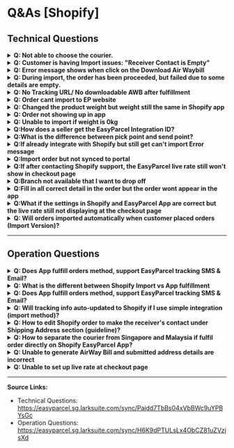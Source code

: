 # Q&As [Shopify]

## Technical Questions

<details>
<summary><strong>Q: Not able to choose the courier.</strong></summary>

## Situation 1: Duplicate Billing Address
- If your order shows **two identical billing addresses** and no shipping address:  
  1. Verify your order details.  
  2. Update and set one of the addresses as the shipping address.  
  3. After the update, your order will display both billing and shipping addresses correctly.  

---

## Situation 2: Missing Shipping Address
- If your order shows **only a billing address but no shipping address**:  
  1. Confirm if your billing address should also be the same as your shipping address.  
  2. If both of the address is the same, duplicated the address and updated it as the shipping address.  

---

## Situation 3: Two Different Billing Addresses
- If your order shows **two different billing addresses**:  
  1. Confirm which one should be used as the shipping address.  
  2. Once confirmed, updated the address as the shipping address in the system.

</details>

<details>
<summary><strong>Q: Customer is having Import issues: "Receiver Contact is Empty"</strong></summary>
  
[Edit shipping address > phone number] is empty. 

<img width="1280" height="596" alt="image" src="https://github.com/user-attachments/assets/d3aecd5a-6ca4-45bc-908b-d0a21aa4d959" />

**Note:** [Edit contact information > phone number] is not the one used

**To Do:** ask the customer to enable require shipping phone number in checkout to avoid this issue

A tip for checking: 
*Contact number in the contact information section will not be retrieved by our system* 
*Only the mobile number in the shipping address will be retrieved to our system*
In their app if the order details Shipping Address don't have phone number means it is empty

<img width="1280" height="653" alt="image" src="https://github.com/user-attachments/assets/2dea6ea7-46f2-42e3-9311-78d9948df6b0" />

[Full documentation about this issue](https://easyparcel.sg.larksuite.com/docx/PSQ8dTBTuota4oxHeRuldxHzgSe)


</details>

<details>
<summary><strong>Q: Error message shows when click on the Download Air Waybill</strong></summary>

<img width="1280" height="588" alt="image" src="https://github.com/user-attachments/assets/4c4a3891-5be1-4f14-a62b-52435ce5cb82" />

**A:** The order need to be fulfilled first in order to get the AWB.

</details>

<details>
<summary><strong>Q: During import, the order has been proceeded, but failed due to some details are empty.</strong></summary>

<img width="1280" height="540" alt="image" src="https://github.com/user-attachments/assets/8a8a5f63-ef21-4b7e-b0cd-ee50e333f270" />

**A:** The error message will indicate the reason why the order could not be imported, and you can resolve the issue based on the details provided in the error message.

</details>

<details>
<summary><strong>Q: No Tracking URL/ No downloadable AWB after fulfillment</strong></summary>



</details>

<details>
<summary><strong>Q: Order cant import to EP website</strong></summary>

<img width="2000" height="3556" alt="image" src="https://github.com/user-attachments/assets/619bb77f-9f44-446c-ac42-7789f91280ae" />

**A**: Check if the URL are matched with your domain name in Shopify. For example:

<img width="1280" height="341" alt="image" src="https://github.com/user-attachments/assets/21821485-3181-42c5-848d-1d8ab4ef770b" />

As a lot of customers mistakenly put their admin panel url instead

</details>

<details>
<summary><strong>Q: Changed the product weight but weight still the same in Shopify app</strong></summary>

**A:** Due to Shopify design, products added to an order will remain its weight value, it will only use the newly set weight for new orders. However, there is a way to update the weight for existing orders. By removing the item from the order and re-adding it back.

<img width="1280" height="649" alt="image" src="https://github.com/user-attachments/assets/5da783a6-f9e0-4521-ab30-8c42ba63a9c0" />

</details>

<details>
<summary><strong>Q: Order not showing up in app</strong></summary>

**A1:** Order was made before the easyparcel app was installed
   
**A2:** Orders older than 30 days will not show
   
**A3:** May clear browser cache and try again.

</details>

<details>
<summary><strong>Q: Unable to import if weight is 0kg</strong></summary>

**A:** If you are unable to import an order into the EasyParcel website or no order is found in the EasyParcel App, kindly check the product weight. If the product weight is set to 0kg, the order will not be able to imported or displayed in the EasyParcel App.

</details>

<details>
<summary><strong>Q:How does a seller get the EasyParcel Integration ID?</strong></summary>

### Step 1: Get EasyParcel Integration ID

- Log in to EasyParcel and obtain your Integration ID from EasyParcel Website.

### Step 2: Configure Integration Settings

- Go to your store's EasyParcel Integration Settings page.
- Enter the Integration ID and required address details, then save the settings.

### Step 3: API Endpoint Authentication

- Authentication: Use the auth key from your EasyParcel account.
- API Field: Enter the Integration ID you set in the integration settings.

</details>

<details>
<summary><strong>Q:What is the difference between pick point and send point?</strong></summary>

**A:** The pick_point refers to the sender's drop-off location, and the send_point refers to the receiver's pickup location.
</details>

<details>
<summary><strong>Q:If already integrate with Shopify but still get can't import Error message</strong></summary>
  
<img width="1158" height="703" alt="image" src="https://github.com/user-attachments/assets/3cd945c0-05fa-4a37-8607-dbb1e8f3411e" />

### Step 1: You can uninstall easy parcel application in shopify

<img width="1280" height="251" alt="image" src="https://github.com/user-attachments/assets/6e5b76e0-b91e-498b-b56c-ba8e6f65088b" />

### Step 2: Go to the portal page and search for the integration section and remove your shopify integration

<img width="1280" height="330" alt="image" src="https://github.com/user-attachments/assets/485b04aa-457d-476b-aae4-49c93277b1a7" />

### Step 3: Reintegrate again with the same step

[Shopify_Import_Integration_setup](https://github.com/easyparcel/classic-integration-doc/blob/main/sg/shopify/shopify_import_integration_setup.md)

</details>

<details>
<summary><strong>Q:Import order but not synced to portal</strong></summary>

**Situation 1**
### Step 1: Reauthourize the Shopify App through EasyParcel website setting, after click 'edit' in portal side 
<img width="1280" height="424" alt="image" src="https://github.com/user-attachments/assets/2720863c-6f7d-4486-94d7-92f57b38d1a8" />

### Step 2: Update the store information and click on the 'save'. It will prompt you to Shopify webpage to allow authorization with EasyParcel and press 'allow'.
<img width="1280" height="1041" alt="image" src="https://github.com/user-attachments/assets/c1f93f9a-ac25-4db8-901e-7fb8a2a45fce" />

**Situation 2: Suddenly cant import**

<img width="1280" height="628" alt="image" src="https://github.com/user-attachments/assets/c704bbc5-50ea-4b0e-8d6e-aa246c0c6fc7" />

**A:** The issue may be caused by an incorrect URL link, which can be resolved by updating it to the correct store link.

</details>

<details>
<summary><strong>Q:If after contacting Shopify support, the EasyParcel live rate still won't show in checkout page</strong></summary>

**A:** Kindly deactivate and activate the account page in the EasyParcel Shopify App.

<img width="1280" height="424" alt="image" src="https://github.com/user-attachments/assets/a1f18135-aa1a-48e8-b6ed-cda499a2aacb" />

</details>

<details>
<summary><strong>Q:Branch not available that I want to drop off</strong></summary>

**A:** You can drop off anywhere that the nearest branch near you,it won't affect anything on the shipping procedures as long as the parcel is scan into the courier system after drop off.

</details>

<details>
<summary><strong>Q:Fill in all correct detail in the order but the order wont appear in the app</strong></summary>

**A:** Check whether the order has a customer linked to it, as having a customer is required. Aadd a customer to the order so it can be viewed in the EasyParcel Shopify App.

Example error photo:
<img width="1280" height="175" alt="image" src="https://github.com/user-attachments/assets/619f68af-dba4-4023-89d9-1fc5904f3c40" />

</details>

<details>
<summary><strong>Q:What if the settings in Shopify and EasyParcel App are correct but the live rate still not displaying at the checkout page</strong></summary>

**A:** The courier option may not support the selected delivery location, which is why it does not appear on the checkout page.

</details>

<details>
<summary><strong>Q: Will orders imported automatically when customer placed orders (Import Version)?</strong></summary>

**A:** Yes, the order will import automatically if the auto import settings is turn on. But the order may not immediately imported once customer placed as our auto import settings, will only be triggered a few times a day.

</details>

---

## Operation Questions

<details>
<summary><strong>Q: Does App fulfill orders method, support EasyParcel tracking SMS & Email?</strong></summary>

**A:** Yes, you will need to enable the tracking sms or email at the Shipping Setting of Shopify EasyParcel App.

</details>

<details>
<summary><strong>Q: What is the different between Shopify Import vs App fulfillment</strong></summary>

**A:** Our EasyParcel integration have 2 types of fulfillment, which are simple fulfillment and app fulfillment. 

Simple fulfillment allows you to import your orders to EasyParcel website and you could manage and fulfill your orders at EasyParcel website. 
On the other hand, app fulfillment allows you to manage and fulfill your orders in our Shopify EasyParcel app. 

Both fulfillment methods allow you to choose the courier service you prefer from wide variety of courier services, bulk fulfill orders and bulk download the airway bill easily in just single click. 

To understand more on simple fulfillment, kindly visit: (https://blog.easyparcel.com/my/tutorial-easyparcel-integration-shopify-v8/)

To understand more on plugin fulfillment, kindly visit:
(https://blog.easyparcel.com/my/tutorial-integrate-your-shopify-store-with-easyparcel%E2%80%91-delivery-made-easy-app-shopify-app-store/)

</details>

<details>
<summary><strong>Q: Does App fulfill orders method, support EasyParcel tracking SMS & Email?</strong></summary>

**A:** Yes, you will need to enable the tracking sms or email at the Shipping Setting of Shopify EasyParcel App.

</details>

<details>
<summary><strong>Q: Will tracking info auto-updated to Shopify if I use simple integration (import method)?</strong></summary>

**A:** No, we are unable to update the tracking info to Shopify from EasyParcel website.

</details>

<details>
<summary><strong>Q: How to edit Shopify order to make the receiver's contact under Shipping Address section (guideline)?</strong></summary>

### Step 1: Go to shopify admin panel -> "Orders", click into the order that need to be edited
### Step 2: Under "Customer" card, click on "..." -> "Edit shipping address" 
### Step 3: Scroll down and then insert the phone number
### Step 4: Click "Save"

<img width="1280" height="582" alt="image" src="https://github.com/user-attachments/assets/653e0928-f3e5-44ee-9b59-865952be75b3" />

</details>

<details>
<summary><strong>Q: How to separate the courier from Singapore and Malaysia if fulfil order directly on Shopify EasyParcel App?</strong></summary>

**A:** The courier will be automatically selected based on the country and zone, during customer checkout, the available courier for the area will also be reflected during the checkout when customer selects and key in their address's country / zones.

</details>

<details>
<summary><strong>Q: Unable to generate AirWay Bill and submitted address details are incorrect</strong></summary>

**A:** Cancel the order in EasyParcel website and book the order again with the correct order details.

</details>

<details>
<summary><strong>Q: Unable to set up live rate at checkout page</strong></summary>

**A:** You must be on Shopify Grow (annual billing), Advanced or Plus plan to enable live rates at checkout. Basic plan are unable to enable this feature.
If you're on the Shopify Grow (monthly billing) plan, you'll either need to:

- Add this feature to your plan (for an extra monthly fee), or
- Switch to annual billing to activate it.
- For more assistance, please reach out to Shopify Support.

<img width="1204" height="683" alt="Advanced" src="https://github.com/user-attachments/assets/f96ee47d-9ac0-4acd-8c8d-3f28a0becedb" />

</details>

---

**Source Links:**
- Technical Questions: https://easyparcel.sg.larksuite.com/sync/Paidd7TbBs04xVbBWc9uYPBYsGc
- Operation Questions: https://easyparcel.sg.larksuite.com/sync/H6K9dPTULsLx4ObCZ81uZVzjsXd
